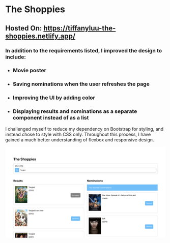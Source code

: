# The Shoppies

## Hosted On: https://tiffanyluu-the-shoppies.netlify.app/

### In addition to the requirements listed, I improved the design to include:
* ### Movie poster
* ### Saving nominations when the user refreshes the page
* ### Improving the UI by adding color 
* ### Displaying results and nominations as a separate component instead of as a list

I challenged myself to reduce my dependency on Bootstrap for styling, and instead chose to style with CSS only. 
Throughout this process, I have gained a much better understanding of flexbox and responsive design. 



![ShoppiesPreview](./Shoppies_preview.png)

